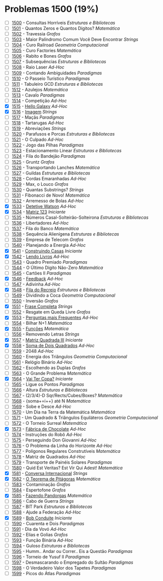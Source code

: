 # Problemas 1500 (19%)

  - [ ]  [1500](https://www.urionlinejudge.com.br/judge/pt/problems/view/1500) - Consultas Horríveis *Estruturas e Bibliotecas*
  - [ ]  [1501](https://www.urionlinejudge.com.br/judge/pt/problems/view/1501) - Quantos Zeros e Quantos Dígitos? *Matemática*
  - [ ]  [1502](https://www.urionlinejudge.com.br/judge/pt/problems/view/1502) - Travessia *Grafos*
  - [ ]  [1503](https://www.urionlinejudge.com.br/judge/pt/problems/view/1503) - Maior Palíndromo Comum Você Deve Encontrar *Strings*
  - [ ]  [1504](https://www.urionlinejudge.com.br/judge/pt/problems/view/1504) - Curo Railroad *Geometria Computacional*
  - [ ]  [1505](https://www.urionlinejudge.com.br/judge/pt/problems/view/1505) - Curo Factories *Matemática*
  - [ ]  [1506](https://www.urionlinejudge.com.br/judge/pt/problems/view/1506) - Rabito e Bones *Grafos*
  - [ ]  [1507](https://www.urionlinejudge.com.br/judge/pt/problems/view/1507) - Subsequências *Estruturas e Bibliotecas*
  - [ ]  [1508](https://www.urionlinejudge.com.br/judge/pt/problems/view/1508) - Raio Laser *Ad-Hoc*
  - [ ]  [1509](https://www.urionlinejudge.com.br/judge/pt/problems/view/1509) - Contando Ambiguidades *Paradigmas*
  - [ ]  [1510](https://www.urionlinejudge.com.br/judge/pt/problems/view/1510) - O Passeio Turístico *Paradigmas*
  - [ ]  [1511](https://www.urionlinejudge.com.br/judge/pt/problems/view/1511) - Tabuleiro GCD *Estruturas e Bibliotecas*
  - [ ]  [1512](https://www.urionlinejudge.com.br/judge/pt/problems/view/1512) - Azulejos *Matemática*
  - [ ]  [1513](https://www.urionlinejudge.com.br/judge/pt/problems/view/1513) - Cavalo *Paradigmas*
  - [ ]  [1514](https://www.urionlinejudge.com.br/judge/pt/problems/view/1514) - Competição *Ad-Hoc*
  - [x]  [1515](https://www.urionlinejudge.com.br/judge/pt/problems/view/1515) - [Hello Galaxy](https://github.com/potigol/uoj-potigol/blob/master/src/1500/1515.poti) *Ad-Hoc*
  - [x]  [1516](https://www.urionlinejudge.com.br/judge/pt/problems/view/1516) - [Imagem](https://github.com/potigol/uoj-potigol/blob/master/src/1500/1516.poti) *Strings*
  - [ ]  [1517](https://www.urionlinejudge.com.br/judge/pt/problems/view/1517) - Maçãs *Paradigmas*
  - [ ]  [1518](https://www.urionlinejudge.com.br/judge/pt/problems/view/1518) - Tartarugas *Ad-Hoc*
  - [ ]  [1519](https://www.urionlinejudge.com.br/judge/pt/problems/view/1519) - Abreviações *Strings*
  - [ ]  [1520](https://www.urionlinejudge.com.br/judge/pt/problems/view/1520) - Parafusos e Porcas *Estruturas e Bibliotecas*
  - [ ]  [1521](https://www.urionlinejudge.com.br/judge/pt/problems/view/1521) - O Culpado *Ad-Hoc*
  - [ ]  [1522](https://www.urionlinejudge.com.br/judge/pt/problems/view/1522) - Jogo das Pilhas *Paradigmas*
  - [ ]  [1523](https://www.urionlinejudge.com.br/judge/pt/problems/view/1523) - Estacionamento Linear *Estruturas e Bibliotecas*
  - [ ]  [1524](https://www.urionlinejudge.com.br/judge/pt/problems/view/1524) - Fila do Bandejão *Paradigmas*
  - [ ]  [1525](https://www.urionlinejudge.com.br/judge/pt/problems/view/1525) - Gruntz *Grafos*
  - [ ]  [1526](https://www.urionlinejudge.com.br/judge/pt/problems/view/1526) - Transportando Lanches *Matemática*
  - [ ]  [1527](https://www.urionlinejudge.com.br/judge/pt/problems/view/1527) - Guildas *Estruturas e Bibliotecas*
  - [ ]  [1528](https://www.urionlinejudge.com.br/judge/pt/problems/view/1528) - Cordas Emaranhadas *Ad-Hoc*
  - [ ]  [1529](https://www.urionlinejudge.com.br/judge/pt/problems/view/1529) - Max, o Louco *Grafos*
  - [ ]  [1530](https://www.urionlinejudge.com.br/judge/pt/problems/view/1530) - Quantas Substrings? *Strings*
  - [ ]  [1531](https://www.urionlinejudge.com.br/judge/pt/problems/view/1531) - Fibonacci de Novo! *Matemática*
  - [ ]  [1532](https://www.urionlinejudge.com.br/judge/pt/problems/view/1532) - Arremesso de Bolas *Ad-Hoc*
  - [x]  [1533](https://www.urionlinejudge.com.br/judge/pt/problems/view/1533) - [Detetive Watson](https://github.com/potigol/uoj-potigol/blob/master/src/1500/1533.poti) *Ad-Hoc*
  - [x]  [1534](https://www.urionlinejudge.com.br/judge/pt/problems/view/1534) - [Matriz 123](https://github.com/potigol/uoj-potigol/blob/master/src/1500/1534.poti) *Iniciante*
  - [ ]  [1535](https://www.urionlinejudge.com.br/judge/pt/problems/view/1535) - Números Casal-Solteirão-Solteirona *Estruturas e Bibliotecas*
  - [ ]  [1536](https://www.urionlinejudge.com.br/judge/pt/problems/view/1536) - Libertadores *Ad-Hoc*
  - [ ]  [1537](https://www.urionlinejudge.com.br/judge/pt/problems/view/1537) - Fila do Banco *Matemática*
  - [ ]  [1538](https://www.urionlinejudge.com.br/judge/pt/problems/view/1538) - Sequência Alienígena *Estruturas e Bibliotecas*
  - [ ]  [1539](https://www.urionlinejudge.com.br/judge/pt/problems/view/1539) - Empresa de Telecom *Grafos*
  - [ ]  [1540](https://www.urionlinejudge.com.br/judge/pt/problems/view/1540) - Planejando a Energia *Ad-Hoc*
  - [x]  [1541](https://www.urionlinejudge.com.br/judge/pt/problems/view/1541) - [Construindo Casas](https://github.com/potigol/uoj-potigol/blob/master/src/1500/1541.poti) *Iniciante*
  - [x]  [1542](https://www.urionlinejudge.com.br/judge/pt/problems/view/1542) - [Lendo Livros](https://github.com/potigol/uoj-potigol/blob/master/src/1500/1542.poti) *Ad-Hoc*
  - [ ]  [1543](https://www.urionlinejudge.com.br/judge/pt/problems/view/1543) - Quadro Premiado *Paradigmas*
  - [ ]  [1544](https://www.urionlinejudge.com.br/judge/pt/problems/view/1544) - O Último Dígito Não-Zero *Matemática*
  - [ ]  [1545](https://www.urionlinejudge.com.br/judge/pt/problems/view/1545) - Cartões II *Paradigmas*
  - [x]  [1546](https://www.urionlinejudge.com.br/judge/pt/problems/view/1546) - [Feedback](https://github.com/potigol/uoj-potigol/blob/master/src/1500/1546.poti) *Ad-Hoc*
  - [ ]  [1547](https://www.urionlinejudge.com.br/judge/pt/problems/view/1547) - Adivinha *Ad-Hoc*
  - [x]  [1548](https://www.urionlinejudge.com.br/judge/pt/problems/view/1548) - [Fila do Recreio](https://github.com/potigol/uoj-potigol/blob/master/src/1500/1548.poti) *Estruturas e Bibliotecas*
  - [ ]  [1549](https://www.urionlinejudge.com.br/judge/pt/problems/view/1549) - Dividindo a Coca *Geometria Computacional*
  - [ ]  [1550](https://www.urionlinejudge.com.br/judge/pt/problems/view/1550) - Inversão *Grafos*
  - [x]  [1551](https://www.urionlinejudge.com.br/judge/pt/problems/view/1551) - [Frase Completa](https://github.com/potigol/uoj-potigol/blob/master/src/1500/1551.poti) *Strings*
  - [ ]  [1552](https://www.urionlinejudge.com.br/judge/pt/problems/view/1552) - Resgate em Queda Livre *Grafos*
  - [x]  [1553](https://www.urionlinejudge.com.br/judge/pt/problems/view/1553) - [Perguntas mais Frequentes](https://github.com/potigol/uoj-potigol/blob/master/src/1500/1553.poti) *Ad-Hoc*
  - [ ]  [1554](https://www.urionlinejudge.com.br/judge/pt/problems/view/1554) - Bilhar N+1 *Matemática*
  - [x]  [1555](https://www.urionlinejudge.com.br/judge/pt/problems/view/1555) - [Funções](https://github.com/potigol/uoj-potigol/blob/master/src/1500/1555.poti) *Matemática*
  - [ ]  [1556](https://www.urionlinejudge.com.br/judge/pt/problems/view/1556) - Removendo Letras *Strings*
  - [x]  [1557](https://www.urionlinejudge.com.br/judge/pt/problems/view/1557) - [Matriz Quadrada III](https://github.com/potigol/uoj-potigol/blob/master/src/1500/1557.poti) *Iniciante*
  - [x]  [1558](https://www.urionlinejudge.com.br/judge/pt/problems/view/1558) - [Soma de Dois Quadrados](https://github.com/potigol/uoj-potigol/blob/master/src/1500/1558.poti) *Ad-Hoc*
  - [ ]  [1559](https://www.urionlinejudge.com.br/judge/pt/problems/view/1559) - 2048 *Ad-Hoc*
  - [ ]  [1560](https://www.urionlinejudge.com.br/judge/pt/problems/view/1560) - Energia dos Triângulos *Geometria Computacional*
  - [ ]  [1561](https://www.urionlinejudge.com.br/judge/pt/problems/view/1561) - Relógio Binário *Ad-Hoc*
  - [ ]  [1562](https://www.urionlinejudge.com.br/judge/pt/problems/view/1562) - Escolhendo as Duplas *Grafos*
  - [ ]  [1563](https://www.urionlinejudge.com.br/judge/pt/problems/view/1563) - O Grande Problema *Matemática*
  - [x]  [1564](https://www.urionlinejudge.com.br/judge/pt/problems/view/1564) - [Vai Ter Copa?](https://github.com/potigol/uoj-potigol/blob/master/src/1500/1564.poti) *Iniciante*
  - [ ]  [1565](https://www.urionlinejudge.com.br/judge/pt/problems/view/1565) - Ligue os Pontos *Paradigmas*
  - [ ]  [1566](https://www.urionlinejudge.com.br/judge/pt/problems/view/1566) - Altura *Estruturas e Bibliotecas*
  - [ ]  [1567](https://www.urionlinejudge.com.br/judge/pt/problems/view/1567) - (2/3/4)-D Sqr/Rects/Cubes/Boxes? *Matemática*
  - [ ]  [1568](https://www.urionlinejudge.com.br/judge/pt/problems/view/1568) - {soma+=i++} até N *Matemática*
  - [ ]  [1569](https://www.urionlinejudge.com.br/judge/pt/problems/view/1569) - Sobe e Desce *Ad-Hoc*
  - [ ]  [1570](https://www.urionlinejudge.com.br/judge/pt/problems/view/1570) - Um Dia na Terra da Matemática *Matemática*
  - [ ]  [1571](https://www.urionlinejudge.com.br/judge/pt/problems/view/1571) - Um Quadrado &amp; Triângulos Equiláteros *Geometria Computacional*
  - [ ]  [1572](https://www.urionlinejudge.com.br/judge/pt/problems/view/1572) - O Torneio Surreal *Matemática*
  - [x]  [1573](https://www.urionlinejudge.com.br/judge/pt/problems/view/1573) - [Fábrica de Chocolate](https://github.com/potigol/uoj-potigol/blob/master/src/1500/1573.poti) *Ad-Hoc*
  - [ ]  [1574](https://www.urionlinejudge.com.br/judge/pt/problems/view/1574) - Instruções do Robô *Ad-Hoc*
  - [ ]  [1575](https://www.urionlinejudge.com.br/judge/pt/problems/view/1575) - Perseguindo Don Giovanni *Ad-Hoc*
  - [ ]  [1576](https://www.urionlinejudge.com.br/judge/pt/problems/view/1576) - O Problema da Linha do Horizonte *Ad-Hoc*
  - [ ]  [1577](https://www.urionlinejudge.com.br/judge/pt/problems/view/1577) - Polígonos Regulares Construtíveis *Matemática*
  - [ ]  [1578](https://www.urionlinejudge.com.br/judge/pt/problems/view/1578) - Matriz de Quadrados *Ad-Hoc*
  - [ ]  [1579](https://www.urionlinejudge.com.br/judge/pt/problems/view/1579) - Transporte de Painéis Solares *Paradigmas*
  - [ ]  [1580](https://www.urionlinejudge.com.br/judge/pt/problems/view/1580) - Quid Est Veritas? Est Vir Qui Adest! *Matemática*
  - [x]  [1581](https://www.urionlinejudge.com.br/judge/pt/problems/view/1581) - [Conversa Internacional](https://github.com/potigol/uoj-potigol/blob/master/src/1500/1581.poti) *Strings*
  - [x]  [1582](https://www.urionlinejudge.com.br/judge/pt/problems/view/1582) - [O Teorema de Pitágoras](https://github.com/potigol/uoj-potigol/blob/master/src/1500/1582.poti) *Matemática*
  - [ ]  [1583](https://www.urionlinejudge.com.br/judge/pt/problems/view/1583) - Contaminação *Grafos*
  - [ ]  [1584](https://www.urionlinejudge.com.br/judge/pt/problems/view/1584) - Espertofone *Grafos*
  - [x]  [1585](https://www.urionlinejudge.com.br/judge/pt/problems/view/1585) - [Fazendo Pandorgas](https://github.com/potigol/uoj-potigol/blob/master/src/1500/1585.poti) *Matemática*
  - [ ]  [1586](https://www.urionlinejudge.com.br/judge/pt/problems/view/1586) - Cabo de Guerra *Strings*
  - [ ]  [1587](https://www.urionlinejudge.com.br/judge/pt/problems/view/1587) - BIT Park *Estruturas e Bibliotecas*
  - [ ]  [1588](https://www.urionlinejudge.com.br/judge/pt/problems/view/1588) - Ajude a Federação *Ad-Hoc*
  - [x]  [1589](https://www.urionlinejudge.com.br/judge/pt/problems/view/1589) - [Bob Conduite](https://github.com/potigol/uoj-potigol/blob/master/src/1500/1589.poti) *Iniciante*
  - [ ]  [1590](https://www.urionlinejudge.com.br/judge/pt/problems/view/1590) - Cuarenta e Dois *Paradigmas*
  - [ ]  [1591](https://www.urionlinejudge.com.br/judge/pt/problems/view/1591) - Dia da Vovó *Ad-Hoc*
  - [ ]  [1592](https://www.urionlinejudge.com.br/judge/pt/problems/view/1592) - Elias e Golias *Grafos*
  - [ ]  [1593](https://www.urionlinejudge.com.br/judge/pt/problems/view/1593) - Função Binária *Ad-Hoc*
  - [ ]  [1594](https://www.urionlinejudge.com.br/judge/pt/problems/view/1594) - Guloso *Estruturas e Bibliotecas*
  - [ ]  [1595](https://www.urionlinejudge.com.br/judge/pt/problems/view/1595) - Humm.. Andar ou Correr.. Eis a Questão *Paradigmas*
  - [ ]  [1596](https://www.urionlinejudge.com.br/judge/pt/problems/view/1596) - Torneio de Yusuf II *Paradigmas*
  - [ ]  [1597](https://www.urionlinejudge.com.br/judge/pt/problems/view/1597) - Desmascarando o Empregado do Sultão *Paradigmas*
  - [ ]  [1598](https://www.urionlinejudge.com.br/judge/pt/problems/view/1598) - O Verdadeiro Valor dos Tapetes *Paradigmas*
  - [ ]  [1599](https://www.urionlinejudge.com.br/judge/pt/problems/view/1599) - Picos do Átlas *Paradigmas*